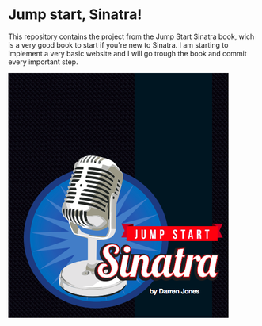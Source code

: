 Jump start, Sinatra!
==================

This repository contains the project from the Jump Start Sinatra book, wich is a very good book to start if you're new to Sinatra.
I am starting to implement a very basic website and I will go trough the book and commit every important step.

![image](./image.png)
